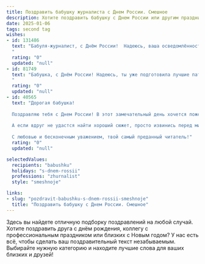 ```yaml
---
title: Поздравить бабушку журналиста с Днем России. Смешное
description: Хотите поздравить бабушку с Днем России или другим праздником? Наш ИИ создаст незабываемое поздравление, а вы обязательно выделитесь среди других.  
date: 2025-01-06
tags: second tag
wishes:
- id: 131486
  text: "Бабуля-журналист, с Днём России!  Надеюсь, ваша осведомлённость о происходящих событиях в стране настолько высока, что вы уже успели написать эксклюзивный репортаж о том, как великолепно отпраздновали этот день *и сколько пирожков съели*!  Пусть  ваша жизнь будет такой же яркой и интересной, как лучшие заголовки в вашей газете (ну или блоге – в наше время всё возможно!). С праздником!
  "
  rating: "0"
  updated: "null"
- id: 81749
  text: "Бабушка, с Днём России! Надеюсь, ты уже подготовила лучшие патриотичные заголовки для своей любимой газеты - \"Вести из огорода\"! 😉
  "
  rating: "0"
  updated: "null"
- id: 40565
  text: "Дорогая бабушка!
  
  Поздравляю тебя с Днем России! В этот замечательный день хочется пожелать, чтобы твоя жизнь была яркой и насыщенной, как заголовки в лучших газетах! Как настоящий журналист, пусть все твои дни будут полны интересных сюжетов, чтобы даже самые скучные моменты превращались в захватывающие репортажи!
  
  А если вдруг не удастся найти хороший сюжет, просто извинись перед миром и скажи, что у тебя был \"репортаж на дому\" о том, как вкусно варить компот! Пусть твои статьи о жизни будут всегда на первой полосе, а твоя улыбка — заголовком, которому позавидуют даже самые хитроумные редакторы!
  
  С любовью и бесконечным уважением, твой самый преданный читатель!"
  rating: "0"
  updated: "null"

selectedValues:
  recipients: "babushku"
  holidays: "s-dnem-rossii"
  professions: "zhurnalist"
  style: "smeshnoje"

links:
- slug: "pozdravit-babushku-s-dnem-rossii-smeshnoje"
  title: "Поздравить бабушку с Днем России. Смешное"
---
```


Здесь вы найдете отличную подборку поздравлений на любой случай.
Хотите поздравить друга с днём рождения, коллегу с профессиональным праздником или близких с Новым годом? У нас есть всё, чтобы сделать ваш поздравительный текст незабываемым. Выбирайте нужную категорию и находите лучшие слова для ваших близких и друзей!
